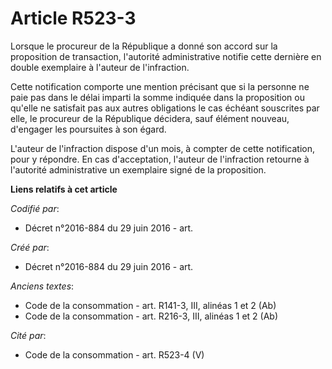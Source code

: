 # Article R523-3

Lorsque le procureur de la République a donné son accord sur la proposition de transaction, l'autorité administrative notifie
cette dernière en double exemplaire à l'auteur de l'infraction.

Cette notification comporte une mention précisant que si la personne ne paie pas dans le délai imparti la somme indiquée dans
la proposition ou qu'elle ne satisfait pas aux autres obligations le cas échéant souscrites par elle, le procureur de la
République décidera, sauf élément nouveau, d'engager les poursuites à son égard.

L'auteur de l'infraction dispose d'un mois, à compter de cette notification, pour y répondre. En cas d'acceptation, l'auteur
de l'infraction retourne à l'autorité administrative un exemplaire signé de la proposition.

**Liens relatifs à cet article**

_Codifié par_:

  - Décret n°2016-884 du 29 juin 2016 - art.

_Créé par_:

  - Décret n°2016-884 du 29 juin 2016 - art.

_Anciens textes_:

  - Code de la consommation - art. R141-3, III, alinéas 1 et 2 (Ab)
  - Code de la consommation - art. R216-3, III, alinéas 1 et 2 (Ab)

_Cité par_:

  - Code de la consommation - art. R523-4 (V)

